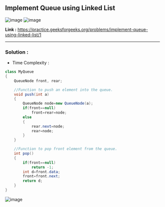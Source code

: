 ## Implement Queue using Linked List 

![image](https://user-images.githubusercontent.com/23376002/199179662-377fcf39-199f-4823-80f0-6fff42bd3e90.png)
![image](https://user-images.githubusercontent.com/23376002/199179703-e992eeea-08fd-4bcb-b861-e3e4da597bee.png)

**Link :** https://practice.geeksforgeeks.org/problems/implement-queue-using-linked-list/1

-------------------------------------------------------------------------------------------------------------------------------------------------------


### Solution :

- Time Complexity :


```java
class MyQueue
{
    QueueNode front, rear;

    //Function to push an element into the queue.
    void push(int a)
    {
        QueueNode node=new QueueNode(a);
        if(front==null)
            front=rear=node;
        else
        {
            rear.next=node;
            rear=node;
        }
    }

    //Function to pop front element from the queue.
    int pop()
    {
        if(front==null)
            return -1;
        int d=front.data;
        front=front.next;
        return d;
    }
}

```


![image](https://user-images.githubusercontent.com/23376002/210177156-7a428383-55d7-46c7-b3d6-588335390b81.png)





